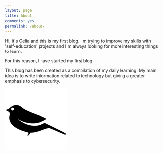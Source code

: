 ```yaml
---
layout: page
title: About
comments: yes
permalink: /about/
---
```



Hi, it's Celia and this is my first blog. I'm trying to improve my skills with 'self-education' projects and I'm always looking for more interesting things to learn.

For this reason, I have started my first blog.

This blog has been created as a compilation of my daily learning. My main idea is to write information related to technology but giving a greater emphasis to cybersecurity.

![See you!](https://github.com/marselia/marselia.github.io/blob/master/images/favicon.ico)
